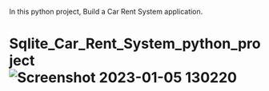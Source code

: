In this python project, Build a Car Rent System application.
# Sqlite_Car_Rent_System_python_project![Screenshot 2023-01-05 130220](https://user-images.githubusercontent.com/117170702/210725882-0c90c135-d911-4548-a2e5-bf8b89cca7b3.png)

